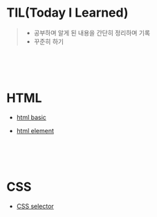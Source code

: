 # TIL(Today I Learned)

>* 공부하며 알게 된 내용을 간단히 정리하며 기록
>* 꾸준히 하기

<br>
<br>
<br>


# HTML
* [html basic][htmlbasiclink]

[htmlbasiclink]: https://github.com/saehakim/TIL/blob/main/HTML/html%20basic.md 
* [html element][htmlelementlink]

[htmlelementlink]: https://github.com/saehakim/TIL/blob/main/HTML/html%20element.md


<br>
<br>
<br>


# CSS
* [CSS selector][cssselectorlink]

[cssselectorlink]: https://github.com/saehakim/TIL/blob/main/CSS/CSS%20selector.md



<br>
<br>
